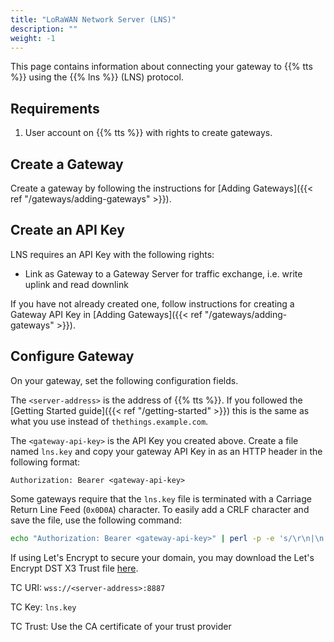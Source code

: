```yaml
---
title: "LoRaWAN Network Server (LNS)"
description: ""
weight: -1
---
```


This page contains information about connecting your gateway to {{% tts %}} using the {{% lns %}} (LNS) protocol.

<!--more-->

## Requirements

1. User account on {{% tts %}} with rights to create gateways.

## Create a Gateway

Create a gateway by following the instructions for [Adding Gateways]({{< ref "/gateways/adding-gateways" >}}).

## Create an API Key

LNS requires an API Key with the following rights:
- Link as Gateway to a Gateway Server for traffic exchange, i.e. write uplink and read downlink

If you have not already created one, follow instructions for creating a Gateway API Key in [Adding Gateways]({{< ref "/gateways/adding-gateways" >}}).

## Configure Gateway

On your gateway, set the following configuration fields.

The `<server-address>` is the address of {{% tts %}}. If you followed the [Getting Started guide]({{< ref "/getting-started" >}}) this is the same as what you use instead of `thethings.example.com`.

The `<gateway-api-key>` is the API Key you created above. Create a file named `lns.key` and copy your gateway API Key in as an HTTP header in the following format:

```
Authorization: Bearer <gateway-api-key>
```

Some gateways require that the `lns.key` file is terminated with a Carriage Return Line Feed (`0x0D0A`) character. To easily add a CRLF character and save the file, use the following command:

```bash
echo "Authorization: Bearer <gateway-api-key>" | perl -p -e 's/\r\n|\n|\r/\r\n/g'  > lns.key
```

If using Let's Encrypt to secure your domain, you may download the Let's Encrypt DST X3 Trust file [here](https://letsencrypt.org/certs/lets-encrypt-x3-cross-signed.pem.txt).

TC URI: `wss://<server-address>:8887`

TC Key: `lns.key`

TC Trust: Use the CA certificate of your trust provider
